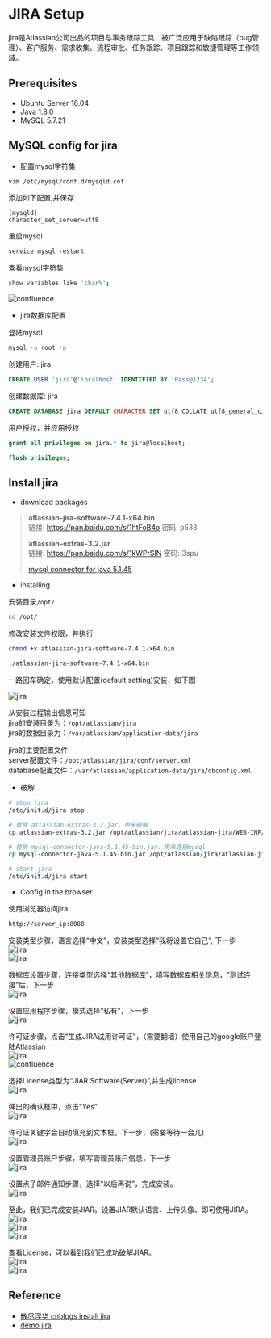 # JIRA Setup

jira是Atlassian公司出品的项目与事务跟踪工具，被广泛应用于缺陷跟踪（bug管理）、客户服务、需求收集、流程审批、任务跟踪、项目跟踪和敏捷管理等工作领域。

## Prerequisites

- Ubuntu Server 16.04
- Java 1.8.0
- MySQL 5.7.21

## MySQL config for jira

- 配置mysql字符集

```bash
vim /etc/mysql/conf.d/mysqld.cnf
```

添加如下配置,并保存

```plaintext
[mysqld]
character_set_server=utf8
```

重启mysql

```bash
service mysql restart
```

查看mysql字符集

```bash
show variables like 'char%';
```

![confluence](./images/confluence-setup/confluence-setup-01.png)

- jira数据库配置

登陆mysql

```bash
mysql -u root -p
```

创建用户: jira

```sql
CREATE USER 'jira'@'localhost' IDENTIFIED BY 'Pass@1234';
```

创建数据库: jira

```sql
CREATE DATABASE jira DEFAULT CHARACTER SET utf8 COLLATE utf8_general_ci;
```

用户授权，并应用授权

```sql
grant all privileges on jira.* to jira@localhost;

flush privileges;
```

## Install jira

- download packages

> **atlassian-jira-software-7.4.1-x64.bin**  
> 链接: <https://pan.baidu.com/s/1htFoB4o> 密码: p533
>
> **atlassian-extras-3.2.jar**  
> 链接: <https://pan.baidu.com/s/1kWPrSIN> 密码: 3spu
>
> [mysql connector for java 5.1.45](https://dev.mysql.com/downloads/connector/j/)

- installing

安装目录```/opt/```

```bash
cd /opt/
```

修改安装文件权限，并执行

```bash
chmod +x atlassian-jira-software-7.4.1-x64.bin

./atlassian-jira-software-7.4.1-x64.bin
```

一路回车确定，使用默认配置(default setting)安装，如下图

![jira](./images/jira-setup/jira-setup-01.png)

从安装过程输出信息可知  
jira的安装目录为：```/opt/atlassian/jira```  
jira的数据目录为：```/var/atlassian/application-data/jira```  

jira的主要配置文件  
server配置文件：```/opt/atlassian/jira/conf/server.xml```  
database配置文件：```/var/atlassian/application-data/jira/dbconfig.xml```  

- 破解

```bash
# stop jira
/etc/init.d/jira stop

# 替换 atlassian-extras-3.2.jar，用来破解
cp atlassian-extras-3.2.jar /opt/atlassian/jira/atlassian-jira/WEB-INF/lib/

# 替换 mysql-connector-java-5.1.45-bin.jar，用来连接mysql
cp mysql-connector-java-5.1.45-bin.jar /opt/atlassian/jira/atlassian-jira/WEB-INF/lib/

# start jira
/etc/init.d/jira start
```

- Config in the browser

使用浏览器访问jira

```bash
http://server_ip:8080
```

安装类型步骤，语言选择“中文”，安装类型选择“我将设置它自己”, 下一步  
![jira](./images/jira-setup/jira-setup-02.png)  
![jira](./images/jira-setup/jira-setup-03.png)

数据库设置步骤，连接类型选择“其他数据库”，填写数据库相关信息，“测试连接”后，下一步  
![jira](./images/jira-setup/jira-setup-04.png)

设置应用程序步骤，模式选择“私有”，下一步  
![jira](./images/jira-setup/jira-setup-05.png)

许可证步骤，点击“生成JIRA试用许可证”，（需要翻墙）使用自己的google账户登陆Atlassian  
![jira](./images/jira-setup/jira-setup-06.png)  
![confluence](./images/confluence-setup/confluence-setup-05.png)

选择License类型为“JIAR Software(Server)”,并生成license  
![jira](./images/jira-setup/jira-setup-07.png)

弹出的确认框中，点击“Yes”  
![jira](./images/jira-setup/jira-setup-08.png)

许可证关键字会自动填充到文本框，下一步，(需要等待一会儿)  
![jira](./images/jira-setup/jira-setup-09.png)

设置管理员账户步骤，填写管理员账户信息，下一步  
![jira](./images/jira-setup/jira-setup-10.png)

设置点子邮件通知步骤，选择“以后再说”，完成安装。  
![jira](./images/jira-setup/jira-setup-11.png)

至此，我们已完成安装JIAR。设置JIAR默认语言、上传头像、即可使用JIRA。  
![jira](./images/jira-setup/jira-setup-12.png)  
![jira](./images/jira-setup/jira-setup-13.png)  
![jira](./images/jira-setup/jira-setup-14.png)  

查看License，可以看到我们已成功破解JIAR。  
![jira](./images/jira-setup/jira-setup-15.png)  
![jira](./images/jira-setup/jira-setup-16.png)  

## Reference

- [散尽浮华 cnblogs install jira](http://www.cnblogs.com/kevingrace/p/7608813.html)
- [demo jira](http://www.confluence.cn)
